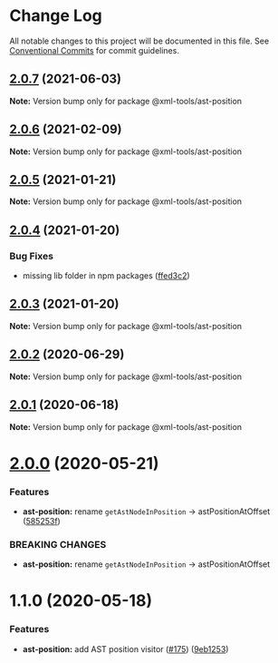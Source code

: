 # Change Log

All notable changes to this project will be documented in this file.
See [Conventional Commits](https://conventionalcommits.org) for commit guidelines.

## [2.0.7](https://github.com/sap/xml-tools/compare/@xml-tools/ast-position@2.0.6...@xml-tools/ast-position@2.0.7) (2021-06-03)

**Note:** Version bump only for package @xml-tools/ast-position

## [2.0.6](https://github.com/sap/xml-tools/compare/@xml-tools/ast-position@2.0.5...@xml-tools/ast-position@2.0.6) (2021-02-09)

**Note:** Version bump only for package @xml-tools/ast-position

## [2.0.5](https://github.com/sap/xml-tools/compare/@xml-tools/ast-position@2.0.4...@xml-tools/ast-position@2.0.5) (2021-01-21)

**Note:** Version bump only for package @xml-tools/ast-position

## [2.0.4](https://github.com/sap/xml-tools/compare/@xml-tools/ast-position@2.0.3...@xml-tools/ast-position@2.0.4) (2021-01-20)

### Bug Fixes

- missing lib folder in npm packages ([ffed3c2](https://github.com/sap/xml-tools/commit/ffed3c2c54c70aea8b9ded0d53786382bc190cc5))

## [2.0.3](https://github.com/sap/xml-tools/compare/@xml-tools/ast-position@2.0.2...@xml-tools/ast-position@2.0.3) (2021-01-20)

**Note:** Version bump only for package @xml-tools/ast-position

## [2.0.2](https://github.com/sap/xml-tools/compare/@xml-tools/ast-position@2.0.1...@xml-tools/ast-position@2.0.2) (2020-06-29)

**Note:** Version bump only for package @xml-tools/ast-position

## [2.0.1](https://github.com/sap/xml-tools/compare/@xml-tools/ast-position@2.0.0...@xml-tools/ast-position@2.0.1) (2020-06-18)

**Note:** Version bump only for package @xml-tools/ast-position

# [2.0.0](https://github.com/sap/xml-tools/compare/@xml-tools/ast-position@1.1.0...@xml-tools/ast-position@2.0.0) (2020-05-21)

### Features

- **ast-position:** rename `getAstNodeInPosition` -> astPositionAtOffset ([585253f](https://github.com/sap/xml-tools/commit/585253f))

### BREAKING CHANGES

- **ast-position:** rename `getAstNodeInPosition` -> astPositionAtOffset

# 1.1.0 (2020-05-18)

### Features

- **ast-position:** add AST position visitor ([#175](https://github.com/sap/xml-tools/issues/175)) ([9eb1253](https://github.com/sap/xml-tools/commit/9eb1253))

